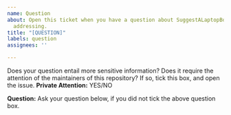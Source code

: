 ```yaml
---
name: Question
about: Open this ticket when you have a question about SuggestALaptopBot that needs
  addressing.
title: "[QUESTION]"
labels: question
assignees: ''

---
```


Does your question entail more sensitive information? Does it require the attention of the maintainers of this repository? If so, tick this box, and open the issue.
**Private Attention:** YES/NO

**Question:**
Ask your question below, if you did not tick the above question box.
